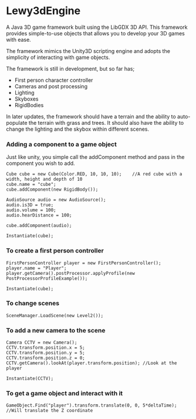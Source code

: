 # Lewy3dEngine
A Java 3D game framework built using the LibGDX 3D API. This framework provides simple-to-use objects that allows you
to develop your 3D games with ease.

The framework mimics the Unity3D scripting engine and adopts the simplicity of interacting with game objects.

The framework is still in development, but so far has;
- First person character controller
- Cameras and post processing
- Lighting
- Skyboxes
- RigidBodies

In later updates, the framework should have a terrain and the ability to auto-populate the terrain with grass and trees.
It should also have the ability to change the lighting and the skybox within different scenes.

### Adding a component to a game object
Just like unity, you simple call the addComponent method and pass in the component you wish to add.
```
Cube cube = new Cube(Color.RED, 10, 10, 10);    //A red cube with a width, height and depth of 10
cube.name = "cube";
cube.addComponent(new RigidBody());

AudioSource audio = new AudioSource();
audio.is3D = true;
audio.volume = 100;
audio.hearDistance = 100;

cube.addComponent(audio);

Instantiate(cube);
```

### To create a first person controller
```
FirstPersonController player = new FirstPersonController();
player.name = "Player";
player.getCamera().postProcessor.applyProfile(new PostProcessorProfileExample());

Instantiate(cube);
```

### To change scenes
```
SceneManager.LoadScene(new Level2());
```

### To add a new camera to the scene
```
Camera CCTV = new Camera();
CCTV.transform.position.x = 5;
CCTV.transform.position.y = 5;
CCTV.transform.position.z = 0;
CCTV.getCamera().lookAt(player.transform.position); //Look at the player

Instantiate(CCTV);
```

### To get a game object and interact with it
```
GameObject.Find("player").transform.translate(0, 0, 5*deltaTime);   //Will translate the Z coordinate
```